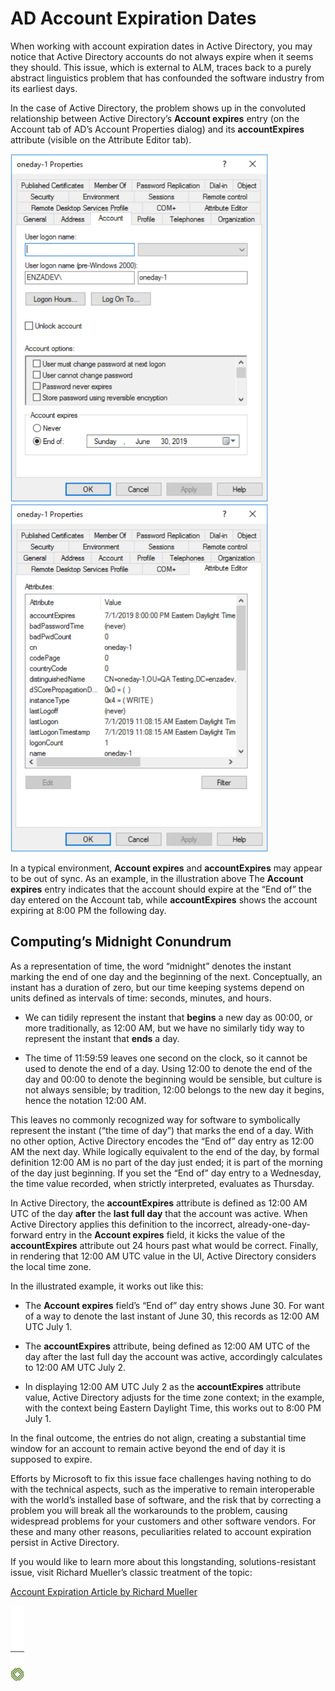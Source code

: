 ﻿[title]: # (AD Account Expiration Dates)
[tags]: # (Account Lifecycle Manager,ALM,)
[priority]: # (2400)

# AD Account Expiration Dates

When working with account expiration dates in Active Directory, you may notice that Active Directory accounts do not always expire when it seems they should. This issue, which is external to ALM, traces back to a purely abstract linguistics problem that has confounded the software industry from its earliest days.

In the case of Active Directory, the problem shows up in the convoluted relationship between Active Directory’s **Account expires** entry (on the Account tab of AD’s Account Properties dialog) and its **accountExpires** attribute (visible on the Attribute Editor tab).

![Account expires Entry on Account Tab](ad-01.png) ![accountExpires Attribute on Attribute Editor Tab](ad-02.png)

In a typical environment, **Account expires** and **accountExpires** may appear to be out of sync. As an example, in the illustration above The **Account expires** entry indicates that the account should expire at the “End of” the day entered on the Account tab, while **accountExpires** shows the account expiring at 8:00 PM the following day.

## Computing’s Midnight Conundrum

As a representation of time, the word “midnight” denotes the instant marking the end of one day and the beginning of the next. Conceptually, an instant has a duration of zero, but our time keeping systems depend on units defined as intervals of time: seconds, minutes, and hours.

* We can tidily represent the instant that **begins** a new day as 00:00, or more traditionally, as 12:00 AM, but we have no similarly tidy way to represent the instant that **ends** a day.

* The time of 11:59:59 leaves one second on the clock, so it cannot be used to denote the end of a day. Using 12:00 to denote the end of the day and 00:00 to denote the beginning would be sensible, but culture is not always sensible; by tradition, 12:00 belongs to the new day it begins, hence the notation 12:00 AM.

This leaves no commonly recognized way for software to symbolically represent the instant (“the time of day”) that marks the end of a day. With no other option, Active Directory encodes the “End of” day entry as 12:00 AM the next day. While logically equivalent to the end of the day, by formal definition 12:00 AM is no part of the day just ended; it is part of the morning of the day just beginning. If you set the “End of” day entry to a Wednesday, the time value recorded, when strictly interpreted, evaluates as Thursday.

In Active Directory, the **accountExpires** attribute is defined as 12:00 AM UTC of the day **after** the **last full day** that the account was active. When Active Directory applies this definition to the incorrect, already-one-day-forward entry in the **Account expires** field, it kicks the value of the **accountExpires** attribute out 24 hours past what would be correct. Finally, in rendering that 12:00 AM UTC value in the UI, Active Directory considers the local time zone.

In the illustrated example, it works out like this:

* The **Account expires** field’s “End of” day entry shows June 30. For want of a way to denote the last instant of June 30, this records as 12:00 AM UTC July 1.

* The **accountExpires** attribute, being defined as 12:00 AM UTC of the day after the last full day the account was active, accordingly calculates to 12:00 AM UTC July 2.

* In displaying 12:00 AM UTC July 2 as the **accountExpires** attribute value, Active Directory adjusts for the time zone context; in the example, with the context being Eastern Daylight Time, this works out to 8:00 PM July 1.

In the final outcome, the entries do not align, creating a substantial time window for an account to remain active beyond the end of day it is supposed to expire.

Efforts by Microsoft to fix this issue face challenges having nothing to do with the technical aspects, such as the imperative to remain interoperable with the world’s installed base of software, and the risk that by correcting a problem you will break all the workarounds to the problem, causing widespread problems for your customers and other software vendors. For these and many other reasons, peculiarities related to account expiration persist in Active Directory.

If you would like to learn more about this longstanding, solutions-resistant issue, visit Richard Mueller’s classic treatment of the topic:

[Account Expiration Article by Richard Mueller](http://www.rlmueller.net/AccountExpires.htm)

![Article End](../alm-bug.png)


